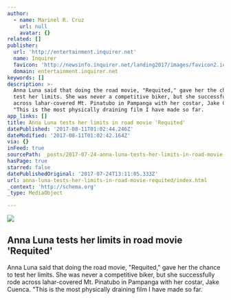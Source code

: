 ```yaml
---
author:
  - name: Marinel R. Cruz
    url: null
    avatar: {}
related: []
publisher:
  url: 'http://entertainment.inquirer.net'
  name: Inquirer
  favicon: 'http://newsinfo.inquirer.net/landing2017/images/favicon2.ico'
  domain: entertainment.inquirer.net
keywords: []
description: >-
  Anna Luna said that doing the road movie, "Requited," gave her the chance to
  test her limits. She was never a competitive biker, but she successfully rode
  across lahar-covered Mt. Pinatubo in Pampanga with her costar, Jake Cuenca.
  "This is the most physically draining film I have made so far.
app_links: []
title: Anna Luna tests her limits in road movie 'Requited'
datePublished: '2017-08-11T01:02:44.246Z'
dateModified: '2017-08-11T01:02:42.164Z'
via: {}
inFeed: true
sourcePath: _posts/2017-07-24-anna-luna-tests-her-limits-in-road-movie-requited.md
hasPage: true
starred: false
datePublishedOriginal: '2017-07-24T13:11:05.333Z'
url: anna-luna-tests-her-limits-in-road-movie-requited/index.html
_context: 'http://schema.org'
_type: MediaObject

---
```

<article style=""><img src="https://imgflo.herokuapp.com/graph/2b2431f8e7ba7b0/94cd4b59420b3a5cad8aa7844473d0c4/noop.jpg?input=http%3A%2F%2Fentertainment.inquirer.net%2Fwp-content%2Fblogs.dir%2F6%2Ffiles%2F2017%2F07%2Ft0723anna-luna2-600x400.jpg" /><h1>Anna Luna tests her limits in road movie 'Requited'</h1><p>Anna Luna said that doing the road movie, "Requited," gave her the chance to test her limits. She was never a competitive biker, but she successfully rode across lahar-covered Mt. Pinatubo in Pampanga with her costar, Jake Cuenca. "This is the most physically draining film I have made so far.</p></article>